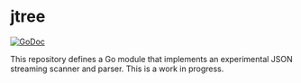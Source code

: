 # jtree

[![GoDoc](https://img.shields.io/static/v1?label=godoc&message=reference&color=purple)](https://pkg.go.dev/github.com/creachadair/jtree)

This repository defines a Go module that implements an experimental JSON
streaming scanner and parser. This is a work in progress.
